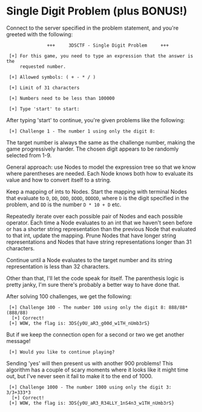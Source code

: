 Single Digit Problem (plus BONUS!)
==================================

Connect to the server specified in the problem statement, and you're greeted
with the following:

```
               +++     3DSCTF - Single Digit Problem     +++

 [+] For this game, you need to type an expression that the answer is the
     requested number.

 [+] Allowed symbols: ( + - * / )

 [+] Limit of 31 characters

 [+] Numbers need to be less than 100000

 [+] Type 'start' to start:
```

After typing 'start' to continue, you're given problems like the following:

```
 [+] Challenge 1 - The number 1 using only the digit 8:
```

The target number is always the same as the challenge number, making the game
progressively harder. The chosen digit appears to be randomly selected from
1-9.

General approach: use Nodes to model the expression tree so that we know where
parentheses are needed. Each Node knows both how to evaluate its value and how
to convert itself to a string.

Keep a mapping of ints to Nodes. Start the mapping with terminal Nodes that
evaluate to `D`, `DD`, `DDD`, `DDDD`, `DDDDD`, where `D` is the digit specified
in the problem, and `DD` is the number `D * 10 + D` etc.

Repeatedly iterate over each possible pair of Nodes and each possible operator.
Each time a Node evaluates to an int that we haven't seen before or has a
shorter string representation than the previous Node that evaluated to that
int, update the mapping. Prune Nodes that have longer string representations
and Nodes that have string representations longer than 31 characters.

Continue until a Node evaluates to the target number and its string
representation is less than 32 characters.

Other than that, I'll let the code speak for itself. The parenthesis logic is
pretty janky, I'm sure there's probably a better way to have done that.

After solving 100 challenges, we get the following:

```
 [+] Challenge 100 - The number 100 using only the digit 8: 888/88*(888/88)
  [+] Correct!
 [+] WOW, the flag is: 3DS{y0U_aR3_g00d_w1TH_nUmb3rS}
```

But if we keep the connection open for a second or two we get another message!

```
 [+] Would you like to continue playing?
```

Sending 'yes' will then present us with another 900 problems! This algorithm
has a couple of scary moments where it looks like it might time out, but I've
never seen it fail to make it to the end of 1000.

```
 [+] Challenge 1000 - The number 1000 using only the digit 3: 3/3+333*3
  [+] Correct!
 [+] WOW, the flag is: 3DS{y0U_aR3_R34LLY_1nS4n3_w1TH_nUmb3rS}
```

